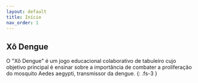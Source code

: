 ```yaml
---
layout: default
title: Início
nav_order: 1
---
```


## Xô Dengue

O "Xô Dengue" é um jogo educacional colaborativo de tabuleiro cujo objetivo
principal é ensinar sobre a importância de combater a proliferação do mosquito
Aedes aegypti, transmissor da dengue.
{: .fs-3 }
